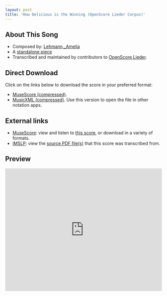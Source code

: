 ```yaml
---
layout: post
title: 'How Delicious is the Winning (OpenScore Lieder Corpus)'
---
```


## About This Song

- Composed by: [Lehmann,_Amelia](https://fourscoreandmore.org/openscore/lieder/Lehmann,_Amelia)
- A [standalone piece](https://fourscoreandmore.org/openscore/lieder/Lehmann,_Amelia/_)
- Transcribed and maintained by contributors to [OpenScore Lieder].

[OpenScore Lieder]: https://musescore.com/openscore-lieder-corpus

## Direct Download

Click on the links below to download the score in your preferred format:
- [MuseScore (compressed)](https://github.com/openscore/lieder/blob/main/scores/Lehmann,_Amelia/_/How_Delicious_is_the_Winning/lc6644635.mscz?raw=true).
- [MusicXML (compressed)](https://github.com/openscore/lieder/blob/main/scores/Lehmann,_Amelia/_/How_Delicious_is_the_Winning/lc6644635.mxl?raw=true). Use this version to open the file in other notation apps.

## External links

- [MuseScore]: view and listen to [this score][MuseScore], or download in a variety of formats.
- [IMSLP]: view the [source PDF file(s)][IMSLP] that this score was transcribed from.

[MuseScore]: https://musescore.com/score/6644635
[IMSLP]: https://imslp.org/wiki/Special:ReverseLookup/285345

## Preview

<iframe width="100%" height="394" src="https://musescore.com/openscore-lieder-corpus/scores/6644635/embed" frameborder="0" allowfullscreen allow="autoplay; fullscreen"></iframe>
